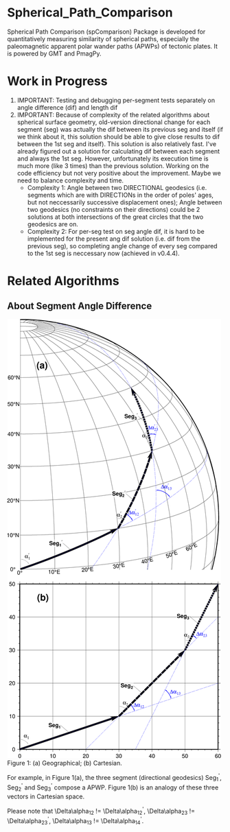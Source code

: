 # Spherical_Path_Comparison
Spherical Path Comparison (spComparison) Package is developed for quantitatively
measuring similarity of spherical paths, especially the paleomagnetic apparent
polar wander paths (APWPs) of tectonic plates. It is powered by GMT and PmagPy.

# Work in Progress
1. IMPORTANT: Testing and debugging per-segment tests separately on angle
   difference (dif) and length dif
2. IMPORTANT: Because of complexity of the related algorithms about spherical
   surface geometry, old-version directional change for each segment (seg) was
   actually the dif between its previous seg and itself (if we think about it,
   this solution should be able to give close results to dif between the 1st seg
   and itself). This solution is also relatively fast. I've already figured out
   a solution for calculating dif between each segment and always the 1st seg.
   However, unfortunately its execution time is much more (like 3 times) than
   the previous solution. Working on the code efficiency but not very positive
   about the improvement. Maybe we need to balance complexity and time.
   * Complexity 1: Angle between two DIRECTIONAL geodesics (i.e. segments which
     are with DIRECTIONs in the order of poles' ages, but not neccessarily
     successive displacement ones); Angle between two geodesics (no constraints
     on their directions) could be 2 solutions at both intersections of the
     great circles that the two geodesics are on.
   * Complexity 2: For per-seg test on seg angle dif, it is hard to be
     implemented for the present ang dif solution (i.e. dif from the previous
     seg), so completing angle change of every seg compared to the 1st seg
     is neccessary now (achieved in v0.4.4).

# Related Algorithms

## About Segment Angle Difference

![](fig1directionalGeodesics.png?raw=true)
      Figure 1: (a) Geographical; (b) Cartesian.

For example, in Figure 1(a), the three segment (directional geodesics)
Seg<sub>1</sub><sup>'</sup>, Seg<sub>2</sub><sup>'</sup> and
Seg<sub>3</sub><sup>'</sup> compose a APWP. Figure 1(b) is an analogy of these
three vectors in Cartesian space.

Please note that \Delta\alpha<sub>12</sub> !=
\Delta\alpha<sub>12</sub><sup>'</sup>, \Delta\alpha<sub>23</sub> !=
\Delta\alpha<sub>23</sub><sup>'</sup>, \Delta\alpha<sub>13</sub> !=
\Delta\alpha<sub>14</sub><sup>'</sup>.
